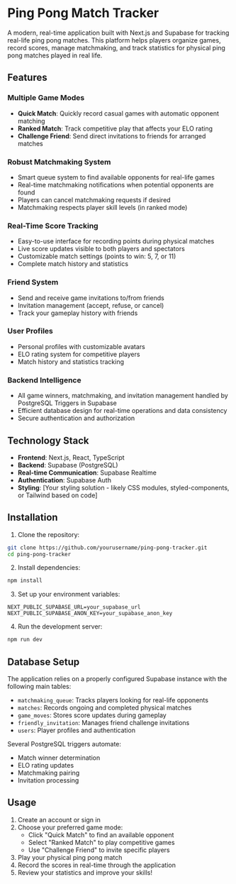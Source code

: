 # Ping Pong Match Tracker

A modern, real-time application built with Next.js and Supabase for tracking real-life ping pong matches. This platform helps players organize games, record scores, manage matchmaking, and track statistics for physical ping pong matches played in real life.

## Features

### Multiple Game Modes
- **Quick Match**: Quickly record casual games with automatic opponent matching
- **Ranked Match**: Track competitive play that affects your ELO rating
- **Challenge Friend**: Send direct invitations to friends for arranged matches

### Robust Matchmaking System
- Smart queue system to find available opponents for real-life games
- Real-time matchmaking notifications when potential opponents are found
- Players can cancel matchmaking requests if desired
- Matchmaking respects player skill levels (in ranked mode)

### Real-Time Score Tracking
- Easy-to-use interface for recording points during physical matches
- Live score updates visible to both players and spectators
- Customizable match settings (points to win: 5, 7, or 11)
- Complete match history and statistics

### Friend System
- Send and receive game invitations to/from friends
- Invitation management (accept, refuse, or cancel)
- Track your gameplay history with friends

### User Profiles
- Personal profiles with customizable avatars
- ELO rating system for competitive players
- Match history and statistics tracking

### Backend Intelligence
- All game winners, matchmaking, and invitation management handled by PostgreSQL Triggers in Supabase
- Efficient database design for real-time operations and data consistency
- Secure authentication and authorization

## Technology Stack

- **Frontend**: Next.js, React, TypeScript
- **Backend**: Supabase (PostgreSQL)
- **Real-time Communication**: Supabase Realtime
- **Authentication**: Supabase Auth
- **Styling**: [Your styling solution - likely CSS modules, styled-components, or Tailwind based on code]

## Installation

1. Clone the repository:
```bash
git clone https://github.com/yourusername/ping-pong-tracker.git
cd ping-pong-tracker
```

2. Install dependencies:
```bash
npm install
```

3. Set up your environment variables:
```
NEXT_PUBLIC_SUPABASE_URL=your_supabase_url
NEXT_PUBLIC_SUPABASE_ANON_KEY=your_supabase_anon_key
```

4. Run the development server:
```bash
npm run dev
```

## Database Setup

The application relies on a properly configured Supabase instance with the following main tables:
- `matchmaking_queue`: Tracks players looking for real-life opponents
- `matches`: Records ongoing and completed physical matches
- `game_moves`: Stores score updates during gameplay
- `friendly_invitation`: Manages friend challenge invitations
- `users`: Player profiles and authentication

Several PostgreSQL triggers automate:
- Match winner determination
- ELO rating updates
- Matchmaking pairing
- Invitation processing

## Usage

1. Create an account or sign in
2. Choose your preferred game mode:
   - Click "Quick Match" to find an available opponent
   - Select "Ranked Match" to play competitive games
   - Use "Challenge Friend" to invite specific players
3. Play your physical ping pong match
4. Record the scores in real-time through the application
5. Review your statistics and improve your skills!